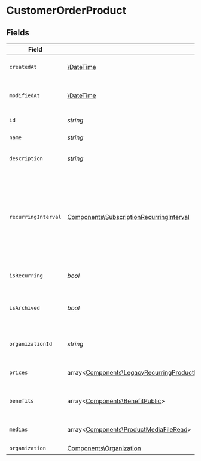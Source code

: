 # CustomerOrderProduct


## Fields

| Field                                                                                                                                                                                                                                                                                                                         | Type                                                                                                                                                                                                                                                                                                                          | Required                                                                                                                                                                                                                                                                                                                      | Description                                                                                                                                                                                                                                                                                                                   |
| ----------------------------------------------------------------------------------------------------------------------------------------------------------------------------------------------------------------------------------------------------------------------------------------------------------------------------- | ----------------------------------------------------------------------------------------------------------------------------------------------------------------------------------------------------------------------------------------------------------------------------------------------------------------------------- | ----------------------------------------------------------------------------------------------------------------------------------------------------------------------------------------------------------------------------------------------------------------------------------------------------------------------------- | ----------------------------------------------------------------------------------------------------------------------------------------------------------------------------------------------------------------------------------------------------------------------------------------------------------------------------- |
| `createdAt`                                                                                                                                                                                                                                                                                                                   | [\DateTime](https://www.php.net/manual/en/class.datetime.php)                                                                                                                                                                                                                                                                 | :heavy_check_mark:                                                                                                                                                                                                                                                                                                            | Creation timestamp of the object.                                                                                                                                                                                                                                                                                             |
| `modifiedAt`                                                                                                                                                                                                                                                                                                                  | [\DateTime](https://www.php.net/manual/en/class.datetime.php)                                                                                                                                                                                                                                                                 | :heavy_check_mark:                                                                                                                                                                                                                                                                                                            | Last modification timestamp of the object.                                                                                                                                                                                                                                                                                    |
| `id`                                                                                                                                                                                                                                                                                                                          | *string*                                                                                                                                                                                                                                                                                                                      | :heavy_check_mark:                                                                                                                                                                                                                                                                                                            | The ID of the product.                                                                                                                                                                                                                                                                                                        |
| `name`                                                                                                                                                                                                                                                                                                                        | *string*                                                                                                                                                                                                                                                                                                                      | :heavy_check_mark:                                                                                                                                                                                                                                                                                                            | The name of the product.                                                                                                                                                                                                                                                                                                      |
| `description`                                                                                                                                                                                                                                                                                                                 | *string*                                                                                                                                                                                                                                                                                                                      | :heavy_check_mark:                                                                                                                                                                                                                                                                                                            | The description of the product.                                                                                                                                                                                                                                                                                               |
| `recurringInterval`                                                                                                                                                                                                                                                                                                           | [Components\SubscriptionRecurringInterval](../../Models/Components/SubscriptionRecurringInterval.md)                                                                                                                                                                                                                          | :heavy_check_mark:                                                                                                                                                                                                                                                                                                            | The recurring interval of the product. If `None`, the product is a one-time purchase.Note that the `day` and `week` values are for internal Polar staff use only.                                                                                                                                                             |
| `isRecurring`                                                                                                                                                                                                                                                                                                                 | *bool*                                                                                                                                                                                                                                                                                                                        | :heavy_check_mark:                                                                                                                                                                                                                                                                                                            | Whether the product is a subscription.                                                                                                                                                                                                                                                                                        |
| `isArchived`                                                                                                                                                                                                                                                                                                                  | *bool*                                                                                                                                                                                                                                                                                                                        | :heavy_check_mark:                                                                                                                                                                                                                                                                                                            | Whether the product is archived and no longer available.                                                                                                                                                                                                                                                                      |
| `organizationId`                                                                                                                                                                                                                                                                                                              | *string*                                                                                                                                                                                                                                                                                                                      | :heavy_check_mark:                                                                                                                                                                                                                                                                                                            | The ID of the organization owning the product.                                                                                                                                                                                                                                                                                |
| `prices`                                                                                                                                                                                                                                                                                                                      | array<[Components\LegacyRecurringProductPriceFixed\|Components\LegacyRecurringProductPriceCustom\|Components\LegacyRecurringProductPriceFree\|Components\ProductPriceFixed\|Components\ProductPriceCustom\|Components\ProductPriceFree\|Components\ProductPriceMeteredUnit](../../Models/Components/CustomerOrderProductPrices.md)> | :heavy_check_mark:                                                                                                                                                                                                                                                                                                            | List of prices for this product.                                                                                                                                                                                                                                                                                              |
| `benefits`                                                                                                                                                                                                                                                                                                                    | array<[Components\BenefitPublic](../../Models/Components/BenefitPublic.md)>                                                                                                                                                                                                                                                   | :heavy_check_mark:                                                                                                                                                                                                                                                                                                            | List of benefits granted by the product.                                                                                                                                                                                                                                                                                      |
| `medias`                                                                                                                                                                                                                                                                                                                      | array<[Components\ProductMediaFileRead](../../Models/Components/ProductMediaFileRead.md)>                                                                                                                                                                                                                                     | :heavy_check_mark:                                                                                                                                                                                                                                                                                                            | List of medias associated to the product.                                                                                                                                                                                                                                                                                     |
| `organization`                                                                                                                                                                                                                                                                                                                | [Components\Organization](../../Models/Components/Organization.md)                                                                                                                                                                                                                                                            | :heavy_check_mark:                                                                                                                                                                                                                                                                                                            | N/A                                                                                                                                                                                                                                                                                                                           |